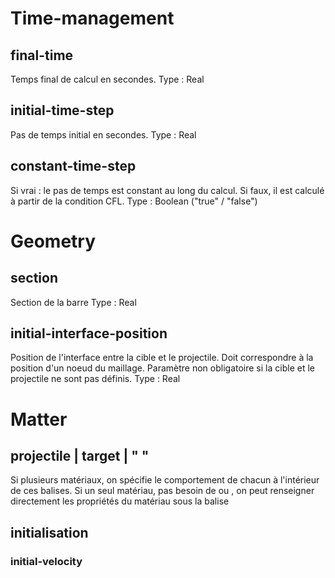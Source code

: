 # Time-management

## final-time
Temps final de calcul en secondes. 
Type : Real

## initial-time-step
Pas de temps initial en secondes.
Type : Real

## constant-time-step
Si vrai : le pas de temps est constant au long du calcul.
Si faux, il est calculé à partir de la condition CFL.
Type : Boolean ("true" / "false")

# Geometry

## section
Section de la barre
Type : Real

## initial-interface-position
Position de l'interface entre la cible et le projectile.
Doit correspondre à la position d'un noeud du maillage.
Paramètre non obligatoire si la cible et le projectile ne sont pas définis.
Type : Real


# Matter

## projectile | target | " "
Si plusieurs matériaux, on spécifie le comportement de chacun à l'intérieur de ces balises.
Si un seul matériau, pas besoin de <projectile> ou <target>, on peut renseigner directement les propriétés du matériau sous la balise <matter>

## initialisation

### initial-velocity
